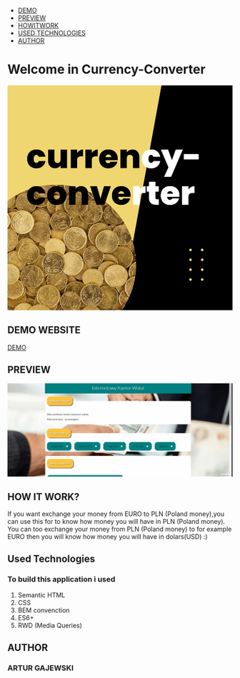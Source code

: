  - [DEMO](https://github.com/arturgajewski/currency-converter#demo-website)
 - [PREVIEW](https://github.com/arturgajewski/currency-converter#preview)
 - [HOWITWORK](https://github.com/arturgajewski/currency-converter#how-it-work)
 - [USED TECHNOLOGIES](https://github.com/arturgajewski/currency-converter#used-technologies)
 - [AUTHOR](https://github.com/arturgajewski/currency-converter#author)

# Welcome in Currency-Converter
![This is my first currency-converter for learning javasrcipt with you-code.pl](https://raw.githubusercontent.com/arturgajewski/currency-converter/main/images/currency-converter_image.png)

## DEMO WEBSITE

[DEMO](https://github.com/arturgajewski/currency-converter)

## PREVIEW
![this is the preview currency converter,you can see how it work](https://raw.githubusercontent.com/arturgajewski/currency-converter/main/images/currencyconverter.gif)
## HOW IT WORK?

If you want exchange your money from EURO to PLN (Poland money),you can use this for to know how money you will have in PLN (Poland money). You can too exchange your money from PLN (Poland money) to for example EURO then you will know how money you will have in dolars(USD) :)

##  Used Technologies

### To build this application i used
1.  Semantic HTML
2.  CSS
3.  BEM convenction
4.  ES6+
5.  RWD (Media Queries)

## AUTHOR 
### ARTUR GAJEWSKI
